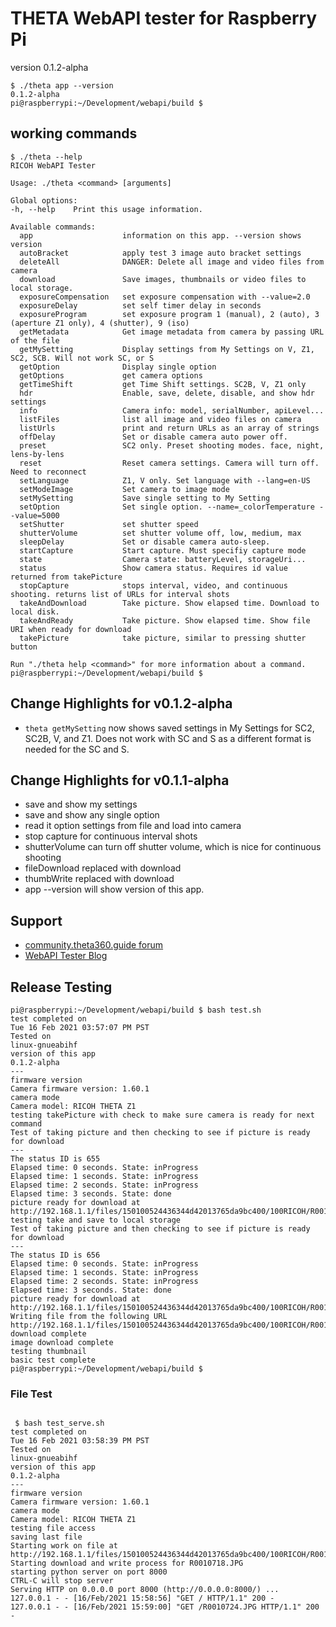 # THETA WebAPI tester for Raspberry Pi

version 0.1.2-alpha

```shell
$ ./theta app --version
0.1.2-alpha
pi@raspberrypi:~/Development/webapi/build $ 
```

## working commands

```shell
$ ./theta --help
RICOH WebAPI Tester

Usage: ./theta <command> [arguments]

Global options:
-h, --help    Print this usage information.

Available commands:
  app                    information on this app. --version shows version
  autoBracket            apply test 3 image auto bracket settings
  deleteAll              DANGER: Delete all image and video files from camera
  download               Save images, thumbnails or video files to local storage.
  exposureCompensation   set exposure compensation with --value=2.0
  exposureDelay          set self timer delay in seconds
  exposureProgram        set exposure program 1 (manual), 2 (auto), 3 (aperture Z1 only), 4 (shutter), 9 (iso)
  getMetadata            Get image metadata from camera by passing URL of the file
  getMySetting           Display settings from My Settings on V, Z1, SC2, SCB. Will not work SC, or S
  getOption              Display single option
  getOptions             get camera options
  getTimeShift           get Time Shift settings. SC2B, V, Z1 only
  hdr                    Enable, save, delete, disable, and show hdr settings
  info                   Camera info: model, serialNumber, apiLevel... 
  listFiles              list all image and video files on camera
  listUrls               print and return URLs as an array of strings
  offDelay               Set or disable camera auto power off.
  preset                 SC2 only. Preset shooting modes. face, night, lens-by-lens
  reset                  Reset camera settings. Camera will turn off. Need to reconnect
  setLanguage            Z1, V only. Set language with --lang=en-US
  setModeImage           Set camera to image mode
  setMySetting           Save single setting to My Setting
  setOption              Set single option. --name=_colorTemperature --value=5000
  setShutter             set shutter speed
  shutterVolume          set shutter volume off, low, medium, max
  sleepDelay             Set or disable camera auto-sleep.
  startCapture           Start capture. Must specifiy capture mode
  state                  Camera state: batteryLevel, storageUri...
  status                 Show camera status. Requires id value returned from takePicture
  stopCapture            stops interval, video, and continuous shooting. returns list of URLs for interval shots
  takeAndDownload        Take picture. Show elapsed time. Download to local disk.
  takeAndReady           Take picture. Show elapsed time. Show file URI when ready for download
  takePicture            take picture, similar to pressing shutter button

Run "./theta help <command>" for more information about a command.
pi@raspberrypi:~/Development/webapi/build $ 
```


## Change Highlights for v0.1.2-alpha

* `theta getMySetting` now shows  saved settings in My Settings for SC2, SC2B, V, and Z1.  Does not work with SC and S as a different format is needed for the SC and S.


## Change Highlights for v0.1.1-alpha

* save and show my settings
* save and show any single option
* read it option settings from file and load into camera
* stop capture for continuous interval shots
* shutterVolume can turn off shutter volume, which is nice for continuous shooting
* fileDownload replaced with download 
* thumbWrite replaced with download
* app --version will show version of this app.

## Support

* [community.theta360.guide forum](https://community.theta360.guide/c/theta-api-usage/5)
* [WebAPI Tester Blog](https://theta360developers.github.io/webapi/)

## Release Testing

```shell
pi@raspberrypi:~/Development/webapi/build $ bash test.sh 
test completed on
Tue 16 Feb 2021 03:57:07 PM PST
Tested on
linux-gnueabihf
version of this app
0.1.2-alpha
---
firmware version
Camera firmware version: 1.60.1
camera mode
Camera model: RICOH THETA Z1
testing takePicture with check to make sure camera is ready for next command
Test of taking picture and then checking to see if picture is ready for download
---
The status ID is 655
Elapsed time: 0 seconds. State: inProgress
Elapsed time: 1 seconds. State: inProgress
Elapsed time: 2 seconds. State: inProgress
Elapsed time: 3 seconds. State: done
picture ready for download at http://192.168.1.1/files/150100524436344d42013765da9bc400/100RICOH/R0010718.JPG
testing take and save to local storage
Test of taking picture and then checking to see if picture is ready for download
---
The status ID is 656
Elapsed time: 0 seconds. State: inProgress
Elapsed time: 1 seconds. State: inProgress
Elapsed time: 2 seconds. State: inProgress
Elapsed time: 3 seconds. State: done
picture ready for download at http://192.168.1.1/files/150100524436344d42013765da9bc400/100RICOH/R0010718.JPG
Writing file from the following URL
http://192.168.1.1/files/150100524436344d42013765da9bc400/100RICOH/R0010724.JPG
download complete
image download complete
testing thumbnail
basic test complete
pi@raspberrypi:~/Development/webapi/build $ 

```

### File Test

```shell

 $ bash test_serve.sh 
test completed on
Tue 16 Feb 2021 03:58:39 PM PST
Tested on
linux-gnueabihf
version of this app
0.1.2-alpha
---
firmware version
Camera firmware version: 1.60.1
camera mode
Camera model: RICOH THETA Z1
testing file access
saving last file
Starting work on file at http://192.168.1.1/files/150100524436344d42013765da9bc400/100RICOH/R0010718.JPG
Starting download and write process for R0010718.JPG
starting python server on port 8000
CTRL-C will stop server
Serving HTTP on 0.0.0.0 port 8000 (http://0.0.0.0:8000/) ...
127.0.0.1 - - [16/Feb/2021 15:58:56] "GET / HTTP/1.1" 200 -
127.0.0.1 - - [16/Feb/2021 15:59:00] "GET /R0010724.JPG HTTP/1.1" 200 -


```

